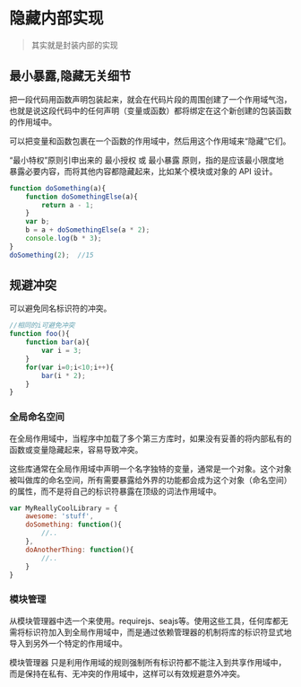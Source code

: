 # 隐藏内部实现

> 其实就是封装内部的实现

## 最小暴露,隐藏无关细节

把一段代码用函数声明包装起来，就会在代码片段的周围创建了一个作用域气泡，也就是说这段代码中的任何声明（变量或函数）都将绑定在这个新创建的包装函数的作用域中。

可以把变量和函数包裹在一个函数的作用域中，然后用这个作用域来“隐藏”它们。

“最小特权”原则引申出来的 最小授权 或 最小暴露 原则，指的是应该最小限度地暴露必要内容，而将其他内容都隐藏起来，比如某个模块或对象的 API 设计。



```javascript
function doSomething(a){
    function doSomethingElse(a){
        return a - 1;
    }
    var b;
    b = a + doSomethingElse(a * 2);
    console.log(b * 3);
}
doSomething(2);  //15
```



## 规避冲突

可以避免同名标识符的冲突。

```javascript
//相同的i可避免冲突
function foo(){
    function bar(a){
        var i = 3;
    }
    for(var i=0;i<10;i++){
        bar(i * 2);
    }
}
```

### 全局命名空间

在全局作用域中，当程序中加载了多个第三方库时，如果没有妥善的将内部私有的函数或变量隐藏起来，容易导致冲突。

这些库通常在全局作用域中声明一个名字独特的变量，通常是一个对象。这个对象被叫做库的命名空间，所有需要暴露给外界的功能都会成为这个对象（命名空间）的属性，而不是将自己的标识符暴露在顶级的词法作用域中。



```javascript
var MyReallyCoolLibrary = {
    awesome: 'stuff',
    doSomething: function(){
        //..
    },
    doAnotherThing: function(){
        //..
    }
}
```

### 模块管理

从模块管理器中选一个来使用。requirejs、seajs等。使用这些工具，任何库都无需将标识符加入到全局作用域中，而是通过依赖管理器的机制将库的标识符显式地导入到另外一个特定的作用域中。

模块管理器 只是利用作用域的规则强制所有标识符都不能注入到共享作用域中，而是保持在私有、无冲突的作用域中，这样可以有效规避意外冲突。





















